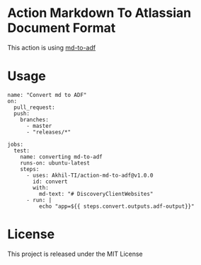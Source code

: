 # Action Markdown To Atlassian Document Format

This action is using [md-to-adf](https://github.com/b-yond-infinite-network/md-to-adf)


# Usage

```
name: "Convert md to ADF"
on:
  pull_request:
  push:
    branches:
      - master
      - "releases/*"

jobs:
  test:
    name: converting md-to-adf
    runs-on: ubuntu-latest
    steps:
      - uses: Akhil-TI/action-md-to-adf@v1.0.0
        id: convert
        with:
          md-text: "# DiscoveryClientWebsites"
      - run: |
          echo "app=${{ steps.convert.outputs.adf-output}}"
```


# License

This project is released under the MIT License
